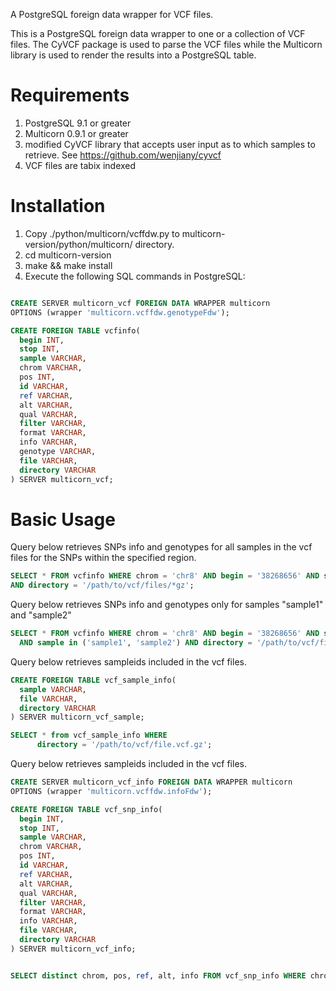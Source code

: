 

A PostgreSQL foreign data wrapper for VCF files.

This is a PostgreSQL foreign data wrapper to one or a collection of VCF files. The CyVCF package is used to parse the VCF files while the Multicorn library is used to render the results into a PostgreSQL table.

Requirements
============

1. PostgreSQL 9.1 or greater
2. Multicorn 0.9.1 or greater
3. modified CyVCF library that accepts user input as to which samples to retrieve. See https://github.com/wenjiany/cyvcf
4. VCF files are tabix indexed


Installation
============

1. Copy ./python/multicorn/vcffdw.py to multicorn-version/python/multicorn/ directory.
2. cd multicorn-version
3. make && make install 
4. Execute the following SQL commands in PostgreSQL:

```sql

CREATE SERVER multicorn_vcf FOREIGN DATA WRAPPER multicorn 
OPTIONS (wrapper 'multicorn.vcffdw.genotypeFdw');

CREATE FOREIGN TABLE vcfinfo(
  begin INT,
  stop INT,
  sample VARCHAR,
  chrom VARCHAR,
  pos INT,
  id VARCHAR,
  ref VARCHAR,
  alt VARCHAR,
  qual VARCHAR,
  filter VARCHAR,
  format VARCHAR,
  info VARCHAR,
  genotype VARCHAR,
  file VARCHAR,
  directory VARCHAR
) SERVER multicorn_vcf;
```

Basic Usage
============

Query below retrieves SNPs info and genotypes for all samples in the vcf files for the SNPs within the specified region.

```sql
SELECT * FROM vcfinfo WHERE chrom = 'chr8' AND begin = '38268656' AND stop = '38326352' 
AND directory = '/path/to/vcf/files/*gz';
```

Query below retrieves SNPs info and genotypes only for samples "sample1" and "sample2"

```sql
SELECT * FROM vcfinfo WHERE chrom = 'chr8' AND begin = '38268656' AND stop = '38326352' 
  AND sample in ('sample1', 'sample2') AND directory = '/path/to/vcf/files/*gz';
```

Query below retrieves sampleids included in the vcf files.

```sql
CREATE FOREIGN TABLE vcf_sample_info(
  sample VARCHAR,
  file VARCHAR,
  directory VARCHAR
) SERVER multicorn_vcf_sample;

SELECT * from vcf_sample_info WHERE 
      directory = '/path/to/vcf/file.vcf.gz';
```

Query below retrieves sampleids included in the vcf files.

```sql
CREATE SERVER multicorn_vcf_info FOREIGN DATA WRAPPER multicorn 
OPTIONS (wrapper 'multicorn.vcffdw.infoFdw');

CREATE FOREIGN TABLE vcf_snp_info(
  begin INT,
  stop INT,
  sample VARCHAR,
  chrom VARCHAR,
  pos INT,
  id VARCHAR,
  ref VARCHAR,
  alt VARCHAR,
  qual VARCHAR,
  filter VARCHAR,
  format VARCHAR,
  info VARCHAR,
  file VARCHAR,
  directory VARCHAR
) SERVER multicorn_vcf_info;


SELECT distinct chrom, pos, ref, alt, info FROM vcf_snp_info WHERE chrom = 'chr8' AND begin = '38268656' AND stop = '38326352' AND directory = '/path/to/vcf_files/*gz';
```

